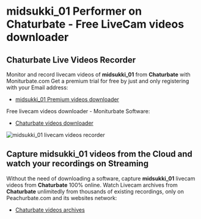 # midsukki_01 Performer on Chaturbate - Free LiveCam videos downloader

## Chaturbate Live Videos Recorder

Monitor and record livecam videos of **midsukki_01** from **Chaturbate** with Moniturbate.com
Get a premium trial for free by just and only registering with your Email address:
* [midsukki_01 Premium videos downloader](https://moniturbate.com/request-demo-licence-key.html)

Free livecam videos downloader - Moniturbate Software:
* [Chaturbate videos downloader](https://moniturbate.com/moniturbate-download-software.html)

![midsukki_01 livecam videos recorder](https://peachurnet.com/templates/moniturbate-software.png)


## Capture midsukki_01 videos from the Cloud and watch your recordings on Streaming

Without the need of downloading a software, capture **midsukki_01** livecam videos from **Chaturbate** 100% online.
Watch Livecam archives from **Chaturbate** unlimitedly from thousands of existing recordings, only on Peachurbate.com and its websites network:
* [Chaturbate videos archives](https://peachurnet.com/)